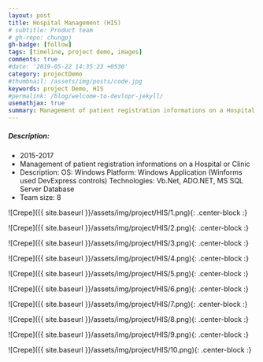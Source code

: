 ```yaml
---
layout: post
title: Hospital Management (HIS)
# subtitle: Product team
# gh-repo: chungpj
gh-badge: [follow]
tags: [timeline, project demo, images]
comments: true
#date: '2019-05-22 14:35:23 +0530'
category: projectDemo
#thumbnail: /assets/img/posts/code.jpg
keywords: project Demo, HIS
#permalink: /blog/welcome-to-devlopr-jekyll/
usemathjax: true
summary: Management of patient registration informations on a Hospital or Clinic
---
```

##### Description:
- 2015-2017
- Management of patient registration informations on a Hospital or Clinic
- Description:
 OS: Windows
 Platform: Windows Application (Winforms used DevExpress controls)
 Technologies: Vb.Net, ADO.NET, MS SQL Server Database
- Team size: 8


![Crepe]({{ site.baseurl }}/assets/img/project/HIS/1.png){: .center-block :}

![Crepe]({{ site.baseurl }}/assets/img/project/HIS/2.png){: .center-block :}

![Crepe]({{ site.baseurl }}/assets/img/project/HIS/3.png){: .center-block :}

![Crepe]({{ site.baseurl }}/assets/img/project/HIS/4.png){: .center-block :}

![Crepe]({{ site.baseurl }}/assets/img/project/HIS/5.png){: .center-block :}

![Crepe]({{ site.baseurl }}/assets/img/project/HIS/6.png){: .center-block :}

![Crepe]({{ site.baseurl }}/assets/img/project/HIS/7.png){: .center-block :}

![Crepe]({{ site.baseurl }}/assets/img/project/HIS/8.png){: .center-block :}

![Crepe]({{ site.baseurl }}/assets/img/project/HIS/9.png){: .center-block :}

![Crepe]({{ site.baseurl }}/assets/img/project/HIS/10.png){: .center-block :}

